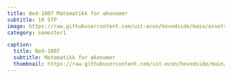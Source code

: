 ```yaml
---
title: Bed-1007 Matematikk for økonomer
subtitle: 10 STP
image: https://raw.githubusercontent.com/uit-econ/hovedside/main/assets/img/Bed-1007.jpg
category: semester1

caption:
  title: Bed-1007
  subtitle: Matematikk for økonomer
  thumbnail: https://raw.githubusercontent.com/uit-econ/hovedside/main/assets/img/Bed-1007.jpg
---
```



<script>  

var emnenavn = "Bed-1007";  
  
function hideModal() {
    $(emnenavn).removeClass("in");
    $(".modal-backdrop").remove();
    $('body').removeClass('modal-open');
    $('body').css('padding-right', '');
    $(emnenavn).hide();
} 
  
  
  
var observer = new MutationObserver(function(mutationsList, observer) {
    for (var mutation of mutationsList){
  
        if (mutation.attributeName == 'aria-modal' ) {
           if($(emnenavn).attr('aria-modal') == 'true'){
                  window.open('https://uit.instructure.com/courses/22172');
                   hideModal();
                }
            }

    }
});
observer.observe(document.getElementById('emnenavn'), {  attributes: true } );

  
</script>

